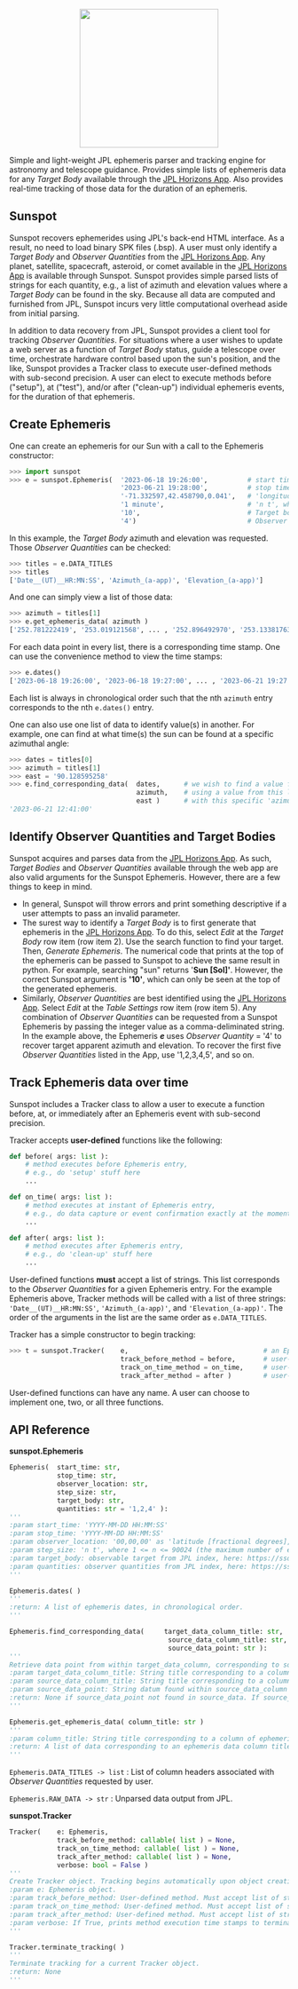<p align="center">
  <img src="https://github.com/phillipcurtsmith/sunspot/blob/main/sunspot.png?raw=true" width="250">
</p>

Simple and light-weight JPL ephemeris parser and tracking engine for astronomy and telescope guidance. Provides simple lists of ephemeris data for any _Target Body_ available through the [JPL Horizons App](https://ssd.jpl.nasa.gov/horizons/app.html#/). Also provides real-time tracking of those data for the duration of an ephemeris.

Sunspot
-
Sunspot recovers ephemerides using JPL's back-end HTML interface. As a result, no need to load binary SPK files (.bsp). A user must only identify a _Target Body_ and _Observer Quantities_ from the [JPL Horizons App](https://ssd.jpl.nasa.gov/horizons/app.html#/). Any planet, satellite, spacecraft, asteroid, or comet available in the [JPL Horizons App](https://ssd.jpl.nasa.gov/horizons/app.html#/) is available through Sunspot. Sunspot provides simple parsed lists of strings for each quantity, e.g., a list of azimuth and elevation values where a _Target Body_ can be found in the sky. Because all data are computed and furnished from JPL, Sunspot incurs very little computational overhead aside from initial parsing.

In addition to data recovery from JPL, Sunspot provides a client tool for tracking _Observer Quantities_. For situations where a user wishes to update a web server as a function of _Target Body_ status, guide a telescope over time, orchestrate hardware control based upon the sun's position, and the like, Sunspot provides a Tracker class to execute user-defined methods with sub-second precision. A user can elect to execute methods before ("setup"), at ("test"), and/or after ("clean-up") individual ephemeris events, for the duration of that ephemeris.

Create Ephemeris
-
One can create an ephemeris for our Sun with a call to the Ephemeris constructor:
```python
>>> import sunspot
>>> e = sunspot.Ephemeris(  '2023-06-18 19:26:00',          # start time as 'YYYY-MM-DD HH:MM:SS' (24h clock)
                            '2023-06-21 19:28:00',          # stop time as 'YYYY-MM-DD HH:MM:SS' (24h clock)
                            '-71.332597,42.458790,0.041',   # 'longitude, latitude, elevation [kilometers]' for observer
                            '1 minute',                     # 'n t', where 1 <= n <= 90024 and t is a unit of time, e.g., 'minute', 'hour', 'day', 'month', 'year'
                            '10',                           # Target body code for our Sun, see below
                            '4')                            # Observer Quantity for apparent azimuth and elevation, see below
```
In this example, the _Target Body_ azimuth and elevation was requested. Those _Observer Quantities_ can be checked:
```python
>>> titles = e.DATA_TITLES
>>> titles
['Date__(UT)__HR:MN:SS', 'Azimuth_(a-app)', 'Elevation_(a-app)']
```
And one can simply view a list of those data:
```python
>>> azimuth = titles[1]
>>> e.get_ephemeris_data( azimuth )
['252.781222419', '253.019121568', ... , '252.896492970', '253.133817632']
```
For each data point in every list, there is a corresponding time stamp. One can use the convenience method to view the time stamps:
```python
>>> e.dates()
['2023-06-18 19:26:00', '2023-06-18 19:27:00', ... , '2023-06-21 19:27:00', '2023-06-21 19:28:00']
```
Each list is always in chronological order such that the nth ````azimuth```` entry corresponds to the nth ````e.dates()```` entry.

One can also use one list of data to identify value(s) in another. For example, one can find at what time(s) the sun can be found at a specific azimuthal angle:
```python
>>> dates = titles[0]
>>> azimuth = titles[1]
>>> east = '90.128595258' 
>>> e.find_corresponding_data(  dates,      # we wish to find a value from this list
                                azimuth,    # using a value from this list
                                east )      # with this specific 'azimuth' value
'2023-06-21 12:41:00'                             
```
Identify Observer Quantities and Target Bodies
-
Sunspot acquires and parses data from the [JPL Horizons App](https://ssd.jpl.nasa.gov/horizons/app.html#/). As such, _Target Bodies_ and _Observer Quantities_ available through the web app are also valid arguments for the Sunspot Ephemeris. However, there are a few things to keep in mind.

- In general, Sunspot will throw errors and print something descriptive if a user attempts to pass an invalid parameter. 
- The surest way to identify a _Target Body_ is to first generate that ephemeris in the [JPL Horizons App](https://ssd.jpl.nasa.gov/horizons/app.html#/). To do this, select _Edit_ at the _Target Body_ row item (row item 2). Use the search function to find your target. Then, _Generate Ephemeris_. The numerical code that prints at the top of the ephemeris can be passed to Sunspot to achieve the same result in python. For example, searching "sun" returns '**Sun [Sol]'**. However, the correct Sunspot argument is **'10'**, which can only be seen at the top of the generated ephemeris. 
- Similarly, _Observer Quantities_ are best identified using the [JPL Horizons App](https://ssd.jpl.nasa.gov/horizons/app.html#/). Select _Edit_ at the _Table Settings_ row item (row item 5). Any combination of _Observer Quantities_ can be requested from a Sunspot Ephemeris by passing the integer value as a comma-deliminated string. In the example above, the Ephemeris ***e*** uses _Observer Quantity_ = '4' to recover target apparent azimuth and elevation. To recover the first five _Observer Quantities_ listed in the App, use '1,2,3,4,5', and so on.

Track Ephemeris data over time
-

Sunspot includes a Tracker class to allow a user to execute a function before, at, or immediately after an Ephemeris event with sub-second precision.

Tracker accepts **user-defined** functions like the following:
```python
def before( args: list ):
    # method executes before Ephemeris entry, 
    # e.g., do 'setup' stuff here
    ...

def on_time( args: list ):
    # method executes at instant of Ephemeris entry, 
    # e.g., do data capture or event confirmation exactly at the moment of an Ephemeris time stamp
    ...

def after( args: list ):
    # method executes after Ephemeris entry, 
    # e.g., do 'clean-up' stuff here
    ...
```
User-defined functions **must** accept a list of strings. This list corresponds to the _Observer Quantities_ for a given Ephemeris entry. For the example Ephemeris above, Tracker methods will be called with a list of three strings: ```'Date__(UT)__HR:MN:SS'```,  ```'Azimuth_(a-app)'```, and ```'Elevation_(a-app)'```. The order of the arguments in the list are the same order as ````e.DATA_TITLES````.

Tracker has a simple constructor to begin tracking:

```python
>>> t = sunspot.Tracker(    e,                                  # an Ephemeris object
                            track_before_method = before,       # user-generated method runs BEFORE Ephemeris event
                            track_on_time_method = on_time,     # user-generated method runs AT Ephemeris event
                            track_after_method = after )        # user-generated method runs AFTER Ephemeris event
```

User-defined functions can have any name. A user can choose to implement one, two, or all three functions.

API Reference
-
**sunspot.Ephemeris**

```python
Ephemeris(  start_time: str, 
            stop_time: str, 
            observer_location: str, 
            step_size: str, 
            target_body: str, 
            quantities: str = '1,2,4' ):
'''
:param start_time: 'YYYY-MM-DD HH:MM:SS'
:param stop_time: 'YYYY-MM-DD HH:MM:SS'
:param observer_location: '00,00,00' as 'latitude [fractional degrees], longitude [fractional degrees], elevation [kilometers]'
:param step_size: 'n t', where 1 <= n <= 90024 (the maximum number of entries) and t is a unit of time, e.g., 'minute', 'hour', 'day', 'month', 'year'
:param target_body: observable target from JPL index, here: https://ssd.jpl.nasa.gov/horizons/app.html#/
:param quantities: observer quantities from JPL index, here: https://ssd.jpl.nasa.gov/horizons/app.html#/ . Default includes right ascension, declination, and altitude/azimuth
'''
```

```python
Ephemeris.dates( )
'''
:return: A list of ephemeris dates, in chronological order.
'''
```

```python
Ephemeris.find_corresponding_data(     target_data_column_title: str, 
                                        source_data_column_title: str, 
                                        source_data_point: str ):
'''
Retrieve data point from within target_data_column, corresponding to source_data_point from within source_data_column.
:param target_data_column_title: String title corresponding to a column of ephemeris data in which to search, e.g., "Azi____(a-app)___Elev"
:param source_data_column_title: String title corresponding to a column of ephemeris data from where search datum originates, e.g., "Date__(UT)__HR:MN:SS"
:param source_data_point: String datum found within source_data_column for which a corresponding row returns.
:return: None if source_data_point not found in source_data. If source_data_point appears only once, return corresponding datum from target_data. If source_data_point appears more than once, return a list of corresponding data in chronological order.
'''
```

```python
Ephemeris.get_ephemeris_data( column_title: str )
'''
:param column_title: String title corresponding to a column of ephemeris data, e.g., "Date__(UT)__HR:MN:SS" or Ephemeris.DATA_TITLES[n] where n is a valid index.
:return: A list of data corresponding to an ephemeris data column title. Entries in this list are in chronological order.
'''
```

```Ephemeris.DATA_TITLES -> list``` : List of column headers associated with _Observer Quantities_ requested by user.

```Ephemeris.RAW_DATA -> str``` : Unparsed data output from JPL.

**sunspot.Tracker**

```python
Tracker(    e: Ephemeris,
            track_before_method: callable( list ) = None,
            track_on_time_method: callable( list ) = None,
            track_after_method: callable( list ) = None,
            verbose: bool = False )
'''
Create Tracker object. Tracking begins automatically upon object creation. Tracker objects will automatically track beginning with the next-soonest date. If no next-soonest date, e.g., all dates are in past, SystemError results.
:param e: Ephemeris object.
:param track_before_method: User-defined method. Must accept list of strings corresponding to Ephemeris _Observer Quantities_. Optional argument.
:param track_on_time_method: User-defined method. Must accept list of strings corresponding to Ephemeris _Observer Quantities_. Optional argument.
:param track_after_method: User-defined method. Must accept list of strings corresponding to Ephemeris _Observer Quantities_. Optional argument.
:param verbose: If True, prints method execution time stamps to terminal.
'''
```
```python
Tracker.terminate_tracking( )
'''
Terminate tracking for a current Tracker object.
:return: None
'''
```